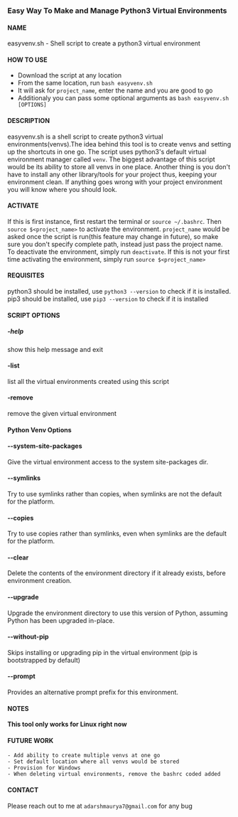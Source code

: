 ### Easy Way To Make and Manage Python3 Virtual Environments
#### NAME
easyvenv.sh - Shell script to create a python3 virtual environment

#### HOW TO USE
- Download the script at any location
- From the same location, run `bash easyvenv.sh`
- It will ask for `project_name`, enter the name and you are good to go
- Additionaly you can pass some optional arguments as `bash easyvenv.sh [OPTIONS]`

#### DESCRIPTION
easyvenv.sh is a shell script to create python3 virtual environments(venvs).The idea behind this tool is to create venvs and setting up the shortcuts in one go.
The script uses python3's default virtual environment manager called `venv`.
The biggest advantage of this script would be its ability to store all venvs in one place. Another thing is you don't have to install any other library/tools for your project thus, keeping your environment clean.
If anything goes wrong with your project environment you will know where you should look.


#### ACTIVATE
If this is first instance, first restart the terminal or `source ~/.bashrc`.
Then `source $<project_name>` to activate the environment. `project_name` would be asked once the script is run(this feature may change in future), so make sure you don't specify complete path, instead just pass the project name.
To deactivate the environment, simply run `deactivate`.
If this is not your first time activating the environment, simply run `source $<project_name>`

#### REQUISITES
python3 should be installed, use `python3 --version` to check if it is installed. pip3 should be installed, use `pip3 --version` to check if it is installed

#### SCRIPT OPTIONS

#####  -help
show this help message and exit

####  -list
list all the virtual environments created using this script

#### -remove
remove the given virtual environment

#### Python Venv Options

####  --system-site-packages
Give the virtual environment access to the system site-packages dir.

####  --symlinks
Try to use symlinks rather than copies, when symlinks are not the default for the platform.

####  --copies
Try to use copies rather than symlinks, even when symlinks are the default for the platform.

####  --clear
Delete the contents of the environment directory if it already exists, before environment creation.

####  --upgrade
Upgrade the environment directory to use this version of Python, assuming Python has been upgraded in-place.

####  --without-pip
Skips installing or upgrading pip in the virtual environment (pip is bootstrapped by default)

####  --prompt
Provides an alternative prompt prefix for this environment.

#### NOTES
**This tool only works for Linux right now**

#### FUTURE WORK
    - Add ability to create multiple venvs at one go
    - Set default location where all venvs would be stored
    - Provision for Windows
	- When deleting virtual environments, remove the bashrc coded added

#### CONTACT
Please reach out to me at `adarshmaurya7@gmail.com` for any bug
